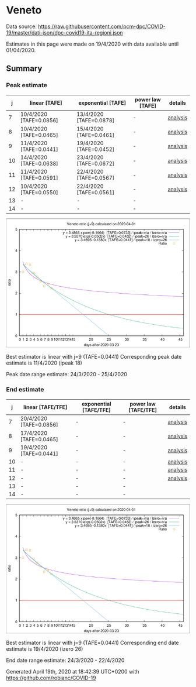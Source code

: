 # Veneto


Data source: https://raw.githubusercontent.com/pcm-dpc/COVID-19/master/dati-json/dpc-covid19-ita-regioni.json

Estimates in this page were made on 19/4/2020 with data available until 01/04/2020.


## Summary 

### Peak estimate 
|j|linear [TAFE]|exponential [TAFE]|power law [TAFE]|details|
|---|----|-----------|---------|-------|
|7|10/4/2020 [TAFE=0.0856]|13/4/2020 [TAFE=0.0878]|-|[analysis](COVID-19_veneto_j7_2020-04-01.md)|
|8|10/4/2020 [TAFE=0.0465]|15/4/2020 [TAFE=0.0461]|-|[analysis](COVID-19_veneto_j8_2020-04-01.md)|
|9|11/4/2020 [TAFE=0.0441]|19/4/2020 [TAFE=0.0452]|-|[analysis](COVID-19_veneto_j9_2020-04-01.md)|
|10|14/4/2020 [TAFE=0.0638]|23/4/2020 [TAFE=0.0672]|-|[analysis](COVID-19_veneto_j10_2020-04-01.md)|
|11|11/4/2020 [TAFE=0.0591]|22/4/2020 [TAFE=0.0567]|-|[analysis](COVID-19_veneto_j11_2020-04-01.md)|
|12|10/4/2020 [TAFE=0.0550]|22/4/2020 [TAFE=0.0561]|-|[analysis](COVID-19_veneto_j12_2020-04-01.md)|
|13|-|-|-||
|14|-|-|-||

![best peak estimate](COVID-19_veneto_j9_2020-04-01.png)

Best estimator is linear with j=9 (TAFE=0.0441)
Corresponding peak date estimate is 11/4/2020 (ipeak 18)


Peak date range estimate: 24/3/2020 - 25/4/2020

### End estimate 
|j|linear [TAFE/TFE]|exponential [TAFE/TFE]|power law [TAFE/TFE]|details|
|---|----|-----------|---------|-------|
|7|20/4/2020 [TAFE=0.0856]|-|-|[analysis](COVID-19_veneto_j7_2020-04-01.md)|
|8|17/4/2020 [TAFE=0.0465]|-|-|[analysis](COVID-19_veneto_j8_2020-04-01.md)|
|9|19/4/2020 [TAFE=0.0441]|-|-|[analysis](COVID-19_veneto_j9_2020-04-01.md)|
|10|-|-|-|[analysis](COVID-19_veneto_j10_2020-04-01.md)|
|11|-|-|-|[analysis](COVID-19_veneto_j11_2020-04-01.md)|
|12|-|-|-|[analysis](COVID-19_veneto_j12_2020-04-01.md)|
|13|-|-|-||
|14|-|-|-||

![best zero estimate](COVID-19_veneto_j9_2020-04-01.png)

Best estimator is linear with j=9 (TAFE=0.0441)
Corresponding end date estimate is 19/4/2020 (izero 26)


End date range estimate: 24/3/2020 - 22/4/2020

Generated April 19th, 2020 at 18:42:39 UTC+0200 with https://github.com/robianc/COVID-19
